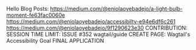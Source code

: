 Hello
Blog Posts:
https://medium.com/@eniolaoyebadejo/a-light-bulb-moment-fe63fac0060e
https://medium.com/@eniolaoyebadejo/accessibilty-e94e6df6c261
https://medium.com/@eniolaoyebadejo/9f1290623e30
CONTRIBUTION:
SESSION TIME LIMIT: ISSUE #352 wagtail/guide
CREATE PAGE:
Wagtail's Accessibility Goal
FINAL APPLICATION
